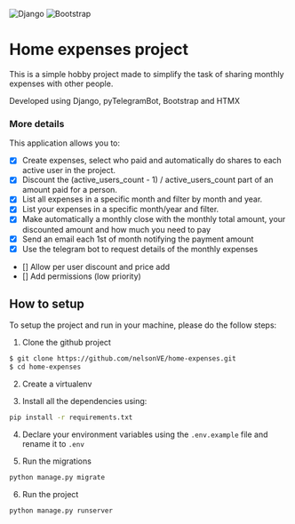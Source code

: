 
![Django](https://img.shields.io/badge/Django-092E20?style=for-the-badge&logo=django&logoColor=green)
![Bootstrap](https://img.shields.io/badge/Bootstrap-563D7C?style=for-the-badge&logo=bootstrap&logoColor=white)

# Home expenses project
This is a simple hobby project made to simplify the task of sharing monthly expenses with other
people.

Developed using Django, pyTelegramBot, Bootstrap and HTMX


### More details
This application allows you to:

- [x] Create expenses, select who paid and automatically do shares to each active user in the
project.
- [x] Discount the (active_users_count - 1) / active_users_count part of an amount paid for a
person.
- [x] List all expenses in a specific month and filter by month and year.
- [x] List your expenses in a specific month/year and filter.
- [x] Make automatically a monthly close with the monthly total amount, your discounted amount
and how much you need to pay
- [x] Send an email each 1st of month notifying the payment amount
- [x] Use the telegram bot to request details of the monthly expenses
- [] Allow per user discount and price add
- [] Add permissions (low priority)


## How to setup
To setup the project and run in your machine, please do the follow steps:

1. Clone the github project
```sh
$ git clone https://github.com/nelsonVE/home-expenses.git
$ cd home-expenses
```

2. Create a virtualenv

3. Install all the dependencies using:
```sh
pip install -r requirements.txt
```

4. Declare your environment variables using the `.env.example` file and rename it to `.env`

5. Run the migrations 
```sh
python manage.py migrate
```

6. Run the project 
```sh
python manage.py runserver
```
